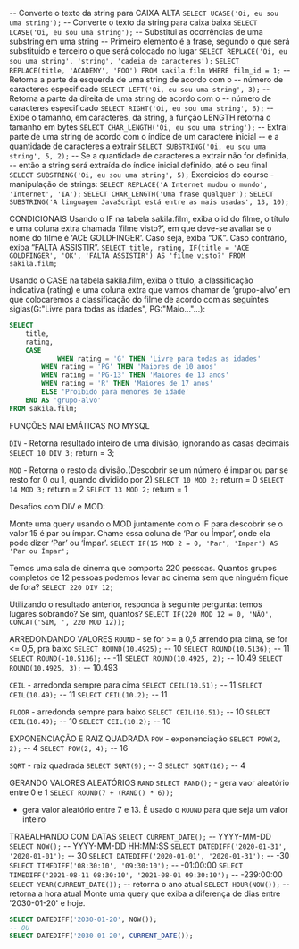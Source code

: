 -- Converte o texto da string para CAIXA ALTA
`SELECT UCASE('Oi, eu sou uma string');`
-- Converte o texto da string para caixa baixa
`SELECT LCASE('Oi, eu sou uma string');`
-- Substitui as ocorrências de uma substring em uma string
-- Primeiro elemento é a frase, segundo o que será substituido e terceiro o que será colocado no lugar
`SELECT REPLACE('Oi, eu sou uma string', 'string', 'cadeia de caracteres');`
`SELECT REPLACE(title, 'ACADEMY', 'FOO') FROM sakila.film WHERE film_id = 1;`
-- Retorna a parte da esquerda de uma string de acordo com o
-- número de caracteres especificado
`SELECT LEFT('Oi, eu sou uma string', 3);`
-- Retorna a parte da direita de uma string de acordo com o
-- número de caracteres especificado
`SELECT RIGHT('Oi, eu sou uma string', 6);`
-- Exibe o tamanho, em caracteres, da string, a função LENGTH retorna o tamanho em bytes
`SELECT CHAR_LENGTH('Oi, eu sou uma string');`
-- Extrai parte de uma string de acordo com o índice de um caractere inicial
-- e a quantidade de caracteres a extrair
`SELECT SUBSTRING('Oi, eu sou uma string', 5, 2);`
-- Se a quantidade de caracteres a extrair não for definida,
-- então a string será extraída do índice inicial definido, até o seu final
`SELECT SUBSTRING('Oi, eu sou uma string', 5);`
Exercicios do course - manipulação de strings:
`SELECT REPLACE('A Internet mudou o mundo', 'Internet', 'IA');`
`SELECT CHAR_LENGTH('Uma frase qualquer');`
`SELECT SUBSTRING('A linguagem JavaScript está entre as mais usadas', 13, 10);`



CONDICIONAIS
Usando o IF na tabela sakila.film, exiba o id do filme, o título e uma coluna extra chamada ‘filme visto?’, em que deve-se avaliar se o nome do filme é ‘ACE GOLDFINGER‘. Caso seja, exiba “OK”. Caso contrário, exiba “FALTA ASSISTIR”.
`SELECT title, rating, IF(title = 'ACE GOLDFINGER', 'OK', 'FALTA ASSISTIR') AS 'filme visto?' FROM sakila.film;`

Usando o CASE na tabela sakila.film, exiba o título, a classificação indicativa (rating) e uma coluna extra que vamos chamar de ‘grupo-alvo’ em que colocaremos a classificação do filme de acordo com as seguintes siglas(G:"Livre para todas as idades", PG:"Maio..."...): 
```sql
SELECT
	title,
	rating,
    CASE
		    WHEN rating = 'G' THEN 'Livre para todas as idades'
        WHEN rating = 'PG' THEN 'Maiores de 10 anos'
        WHEN rating = 'PG-13' THEN 'Maiores de 13 anos'
        WHEN rating = 'R' THEN 'Maiores de 17 anos'
        ELSE 'Proibido para menores de idade'
	END AS 'grupo-alvo'
FROM sakila.film;
```

FUNÇÕES MATEMÁTICAS NO MYSQL

  `DIV` - Retorna resultado inteiro de uma divisão, ignorando as casas decimais
`SELECT 10 DIV 3;` return = 3;

  `MOD` - Retorna o resto da divisão.(Descobrir se um número é impar ou par se resto for 0 ou 1, quando dividido por 2)
`SELECT 10 MOD 2;` return = 0
`SELECT 14 MOD 3;` return = 2
`SELECT 13 MOD 2;` return = 1

Desafios com DIV e MOD:

Monte uma query usando o MOD juntamente com o IF para descobrir se o valor 15 é par ou ímpar. Chame essa coluna de ‘Par ou Ímpar’, onde ela pode dizer ‘Par’ ou ‘Ímpar’.
`SELECT IF(15 MOD 2 = 0, 'Par', 'Impar') AS 'Par ou Ímpar';`

Temos uma sala de cinema que comporta 220 pessoas. Quantos grupos completos de 12 pessoas podemos levar ao cinema sem que ninguém fique de fora?
`SELECT 220 DIV 12;`

Utilizando o resultado anterior, responda à seguinte pergunta: temos lugares sobrando? Se sim, quantos?
`SELECT IF(220 MOD 12 = 0, 'NÃO', CONCAT('SIM, ', 220 MOD 12));`



ARREDONDANDO VALORES
  `ROUND` - se for >= a 0,5 arrendo pra cima, se for <= 0,5, pra baixo
`SELECT ROUND(10.4925);` -- 10
`SELECT ROUND(10.5136);` -- 11
`SELECT ROUND(-10.5136);` -- -11
`SELECT ROUND(10.4925, 2);` -- 10.49
`SELECT ROUND(10.4925, 3);` -- 10.493

  `CEIL` - arredonda sempre para cima
`SELECT CEIL(10.51);` -- 11
`SELECT CEIL(10.49);` -- 11
`SELECT CEIL(10.2);` -- 11

  `FLOOR` - arredonda sempre para baixo
`SELECT CEIL(10.51);` -- 10
`SELECT CEIL(10.49);` -- 10
`SELECT CEIL(10.2);` -- 10


EXPONENCIAÇÃO E RAIZ QUADRADA
  `POW` - exponenciação
`SELECT POW(2, 2);` -- 4
`SELECT POW(2, 4);` -- 16

  `SQRT` - raiz quadrada
`SELECT SQRT(9);` -- 3
`SELECT SQRT(16);` -- 4

GERANDO VALORES ALEATÓRIOS
  `RAND`
`SELECT RAND();` - gera vaor aleatório entre 0 e 1
`SELECT ROUND(7 + (RAND() * 6));`
- gera valor aleatório entre 7 e 13. É usado o `ROUND` para que seja um valor inteiro

TRABALHANDO COM DATAS
`SELECT CURRENT_DATE();` -- YYYY-MM-DD
`SELECT NOW();` -- YYYY-MM-DD HH:MM:SS
`SELECT DATEDIFF('2020-01-31', '2020-01-01');` -- 30
`SELECT DATEDIFF('2020-01-01', '2020-01-31');` -- -30
`SELECT TIMEDIFF('08:30:10', '09:30:10');` -- -01:00:00
`SELECT TIMEDIFF('2021-08-11 08:30:10', '2021-08-01 09:30:10');` -- -239:00:00
`SELECT YEAR(CURRENT_DATE());` -- retorna o ano atual
`SELECT HOUR(NOW());` -- retorna a hora atual
Monte uma query que exiba a diferença de dias entre '2030-01-20' e hoje.
```sql
SELECT DATEDIFF('2030-01-20', NOW());
-- OU
SELECT DATEDIFF('2030-01-20', CURRENT_DATE());
```